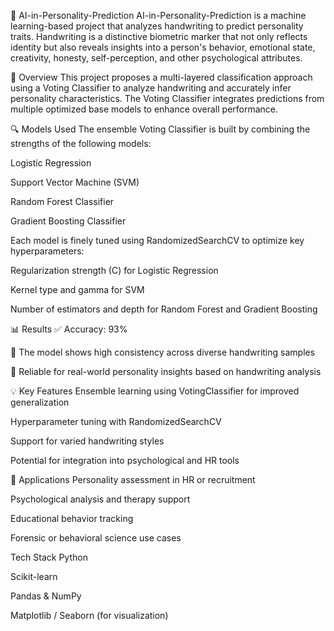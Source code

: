 🧠 AI-in-Personality-Prediction
AI-in-Personality-Prediction is a machine learning-based project that analyzes handwriting to predict personality traits. Handwriting is a distinctive biometric marker that not only reflects identity but also reveals insights into a person's behavior, emotional state, creativity, honesty, self-perception, and other psychological attributes.

📝 Overview
This project proposes a multi-layered classification approach using a Voting Classifier to analyze handwriting and accurately infer personality characteristics. The Voting Classifier integrates predictions from multiple optimized base models to enhance overall performance.

🔍 Models Used
The ensemble Voting Classifier is built by combining the strengths of the following models:

Logistic Regression

Support Vector Machine (SVM)

Random Forest Classifier

Gradient Boosting Classifier

Each model is finely tuned using RandomizedSearchCV to optimize key hyperparameters:

Regularization strength (C) for Logistic Regression

Kernel type and gamma for SVM

Number of estimators and depth for Random Forest and Gradient Boosting

📊 Results
✅ Accuracy: 93%

📌 The model shows high consistency across diverse handwriting samples

🔐 Reliable for real-world personality insights based on handwriting analysis

💡 Key Features
Ensemble learning using VotingClassifier for improved generalization

Hyperparameter tuning with RandomizedSearchCV

Support for varied handwriting styles

Potential for integration into psychological and HR tools

🚀 Applications
Personality assessment in HR or recruitment

Psychological analysis and therapy support

Educational behavior tracking

Forensic or behavioral science use cases

Tech Stack
Python

Scikit-learn

Pandas & NumPy

Matplotlib / Seaborn (for visualization)

